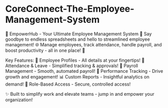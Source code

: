 # CoreConnect-The-Employee-Management-System
🚀 EmpowerHub - Your Ultimate Employee Management System 🌟
Say goodbye to endless spreadsheets and hello to streamlined employee management! 🌐
Manage employees, track attendance, handle payroll, and boost productivity - all in one place! 🎯

Key Features:
👥 Employee Profiles - All details at your fingertips!
📆 Attendance & Leave - Simplified tracking & approvals!
💸 Payroll Management - Smooth, automated payroll!
🌟 Performance Tracking - Drive growth and engagement!
📊 Custom Reports - Insightful analytics on demand!
🔐 Role-Based Access - Secure, controlled access!

✨ Built to simplify work and elevate teams - jump in and empower your organization!


